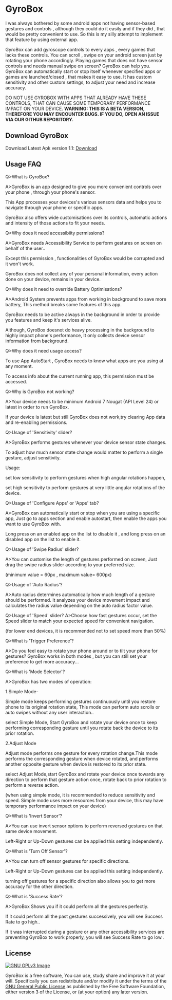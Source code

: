 # GyroBox
I was always bothered by some android apps not having sensor-based gestures and controls , although they could do it easily and if they did , that would be pretty convenient to use. So this is my silly attempt to implement that feature by using external app.

GyroBox can add gyroscope controls to every apps , every games that lacks these controls. You can scroll , swipe on your android screen just by rotating your phone accordingly. Playing games that does not have sensor controls and needs manual swipe on screen? GyroBox can help you. GyroBox can automatically start or stop itself whenever specified apps or games are launched/closed , that makes it easy to use. It has custom sensitivity and other custom settings, to adjust your need and increase accuracy.

DO NOT USE GYROBOX WITH APPS THAT ALREADY HAVE THESE CONTROLS, THAT CAN CAUSE SOME TEMPORARY PERFORMANCE IMPACT ON YOUR DEVICE.
<b>WARNING: THIS IS A BETA VERSION, THEREFORE YOU MAY ENCOUNTER BUGS. IF YOU DO, OPEN AN ISSUE VIA OUR GITHUB REPOSITORY.</b>

## Download GyroBox

Download Latest Apk version 1.1:
[Download](https://drive.google.com/u/0/uc?export=download&confirm=o4y0&id=14iOfzpvlRmSRkyum8-2zK4Qf7r0b6Cs7)

## Usage FAQ
Q>What is GyroBox?

A>GyroBox is an app designed to give you more convenient controls over your phone , through your phone's sensor.

This App processes your devices's various sensors data and helps you to navigate through your phone or specific apps.

GyroBox also offers wide customisations over its controls, automatic actions and intensity of those actions to fit your needs.


Q>Why does it need accessibiity permissions?

A>GyroBox needs Accessibility Service to perform gestures on screen on behalf of the user..

Except this permission , functionalities of GyroBox would be corrupted and it won't work.

GyroBox does not collect any of your personal information, every action done on your device, remains in your device.


Q>Why does it need to override Battery Optimisations?

A>Android System prevents apps from working in background to save more battery, This method breaks some features of this app.

GyroBox needs to be active always in the background in order to provide you features and keep it's services alive.

Although, GyroBox doesnot do heavy processing in the background to highly impact phone's performance, It only collects device sensor information from background. 


Q>Why does it need usage access?

To use App AutoStart , GyroBox needs to know what apps are you using at any moment.

To access info about the current running app, this permission must be accessed.


Q>Why is GyroBox not working?

A>Your device needs to be minimum Android 7 Nougat (API Level 24) or latest in order to run GyroBox.

If your device is latest but still GyroBox does not work,try clearing App data and re-enabling permissions.


Q>Usage of 'Sensitivity' slider?

A>GyroBox performs gestures whenever your device sensor state changes.

To adjust how much sensor state change would matter to perform a single gesture, adjust sensitivity.


Usage:

set low sensitivity to perform gestures when high angular rotations happen,

set high sensitivity to perform gestures at very little angular rotations of the device.


Q>Usage of 'Configure Apps' or 'Apps' tab?

A>GyroBox can automatically start or stop when you are using a specific app,
Just go to apps section and enable autostart, then enable the apps you want to use GyroBox with.

Long press on an enabled app on the list to disable it , and long press on an disabled app on the list to enable it.


Q>Usage of 'Swipe Radius' slider?

A>You can customise the length of gestures performed on screen,
Just drag the swipe radius slider according to your preferred size.

(minimum value = 60px , maximum value= 600px)

Q>Usage of 'Auto Radius'?

A>Auto radius determines automatically how much length of a gesture should be performed.
It analyzes your device movement impact and calculates the radius value depending on the auto radius factor value.

Q>Usage of 'Speed' slider?
A>Choose how fast gestures occur, set the Speed slider to match your expected speed for convenient navigation.

(for lower end devices, it is recommended not to set speed more than 50%)

Q>What is 'Trigger Preference'?

A>Do you feel easy to rotate your phone around or to tilt your phone for gestures?
GyroBox works in both modes , but you can still set your preference to get more accuracy...

Q>What is 'Mode Selector'?

A>GyroBox has two modes of operation:

1.Simple Mode-

Simple mode keeps performing gestures continuously until you restore phone to its original rotation state, This mode can perform auto scrolls or auto swipes without any user interaction..

select Simple Mode, Start GyroBox and rotate your device once to keep performing corresponding gesture until you rotate back the device to its prior rotation.

2.Adjust Mode

Adjust mode performs one gesture for every rotation change.This mode performs the corresponding gesture when device rotated, and performs another opposite gesture when device is restored to its prior state.

select Adjust Mode,start GyroBox and rotate your device once towards any direction to perform that gesture action once, rotate back to prior rotation to perform a reverse action.

(when using simple mode, it is recommended to reduce sensitivity and speed. Simple mode uses more resources from your device, this may have temporary performance impact on your device)


Q>What is 'Invert Sensor'?

A>You can use invert sensor options to perform reversed gestures on that same device movement.

Left-Right or Up-Down gestures can be applied this setting independently.


Q>What is 'Turn Off Sensor'?

A>You can turn off sensor gestures for specific directions.

Left-Right or Up-Down gestures can be applied this setting independently.

turning off gestures for a specific direction also allows you to get more accuracy for the other direction. 


Q>What is 'Success Rate'?

A>GyroBox Shows you if it could perform all the gestures perfectly.

If it could perform all the past gestures successively, you will see Success Rate to go high..

If it was interrupted during a gesture or any other accessibility services are preventing GyroBox to work properly, you will see Success Rate to go low..


## License
[![GNU GPLv3 Image](https://www.gnu.org/graphics/gplv3-127x51.png)](https://www.gnu.org/licenses/gpl-3.0.en.html)  

GyroBox is a free software, You can use, study share and improve it at your
will. Specifically you can redistribute and/or modify it under the terms of the
[GNU General Public License](https://www.gnu.org/licenses/gpl.html) as
published by the Free Software Foundation, either version 3 of the License, or
(at your option) any later version. 
